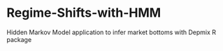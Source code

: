 # Regime-Shifts-with-HMM

Hidden Markov Model application to infer market bottoms with Depmix R package
